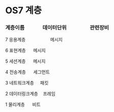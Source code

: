 # OS7 계층



### 계층이름     데이터단위      관련장비

7 응용계층       메시지

6 표현계층 &nbsp;&nbsp;&nbsp;&nbsp; 메시지

5 세션계층 &nbsp;&nbsp;&nbsp;&nbsp; 메시지

4 전송계층 &nbsp;&nbsp;&nbsp;&nbsp; 세그먼트

3 네트워크계층 &nbsp;&nbsp;&nbsp; 패킷

2 데이터링크계층 &nbsp;&nbsp; 프레임

1 물리계층 &nbsp;&nbsp;&nbsp;&nbsp; 비트

